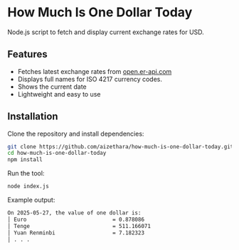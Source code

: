 # How Much Is One Dollar Today

Node.js script to fetch and display current exchange rates for USD.

## Features

- Fetches latest exchange rates from [open.er-api.com](https://open.er-api.com/v6/latest/USD)
- Displays full names for ISO 4217 currency codes.
- Shows the current date
- Lightweight and easy to use

## Installation

Clone the repository and install dependencies:
```bash
git clone https://github.com/aizethara/how-much-is-one-dollar-today.git
cd how-much-is-one-dollar-today
npm install
```
Run the tool:
```bash
node index.js
```
Example output:
```bash
On 2025-05-27, the value of one dollar is:
│ Euro                           = 0.878086
│ Tenge                          = 511.166071
│ Yuan Renminbi                  = 7.182323
│ . . .
```